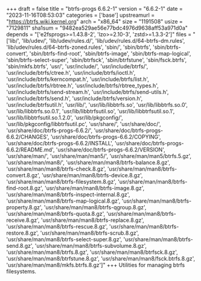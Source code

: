 +++
draft = false
title = "btrfs-progs 6.6.2-1"
version = "6.6.2-1"
date = "2023-11-16T08:53:03"
categories = ['base']
upstreamurl = "https://btrfs.wiki.kernel.org"
arch = "x86_64"
size = "1191508"
usize = "7129811"
sha1sum = "9482ea529ae56e77bdc4976d9638aff53a971d0a"
depends = "['e2fsprogs>=1.43.8-2', 'lzo>=2.10-3', 'zstd>=1.3.3-2']"
files = "['lib/', 'lib/udev/', 'lib/udev/rules.d/', 'lib/udev/rules.d/64-btrfs-dm.rules', 'lib/udev/rules.d/64-btrfs-zoned.rules', 'sbin/', 'sbin/btrfs', 'sbin/btrfs-convert', 'sbin/btrfs-find-root', 'sbin/btrfs-image', 'sbin/btrfs-map-logical', 'sbin/btrfs-select-super', 'sbin/btrfsck', 'sbin/btrfstune', 'sbin/fsck.btrfs', 'sbin/mkfs.btrfs', 'usr/', 'usr/include/', 'usr/include/btrfs/', 'usr/include/btrfs/ctree.h', 'usr/include/btrfs/ioctl.h', 'usr/include/btrfs/kerncompat.h', 'usr/include/btrfs/list.h', 'usr/include/btrfs/rbtree.h', 'usr/include/btrfs/rbtree_types.h', 'usr/include/btrfs/send-stream.h', 'usr/include/btrfs/send-utils.h', 'usr/include/btrfs/send.h', 'usr/include/btrfs/version.h', 'usr/include/btrfsutil.h', 'usr/lib/', 'usr/lib/libbtrfs.so', 'usr/lib/libbtrfs.so.0', 'usr/lib/libbtrfs.so.0.1', 'usr/lib/libbtrfsutil.so', 'usr/lib/libbtrfsutil.so.1', 'usr/lib/libbtrfsutil.so.1.2.0', 'usr/lib/pkgconfig/', 'usr/lib/pkgconfig/libbtrfsutil.pc', 'usr/share/', 'usr/share/doc/', 'usr/share/doc/btrfs-progs-6.6.2/', 'usr/share/doc/btrfs-progs-6.6.2/CHANGES', 'usr/share/doc/btrfs-progs-6.6.2/COPYING', 'usr/share/doc/btrfs-progs-6.6.2/INSTALL', 'usr/share/doc/btrfs-progs-6.6.2/README.md', 'usr/share/doc/btrfs-progs-6.6.2/VERSION', 'usr/share/man/', 'usr/share/man/man5/', 'usr/share/man/man5/btrfs.5.gz', 'usr/share/man/man8/', 'usr/share/man/man8/btrfs-balance.8.gz', 'usr/share/man/man8/btrfs-check.8.gz', 'usr/share/man/man8/btrfs-convert.8.gz', 'usr/share/man/man8/btrfs-device.8.gz', 'usr/share/man/man8/btrfs-filesystem.8.gz', 'usr/share/man/man8/btrfs-find-root.8.gz', 'usr/share/man/man8/btrfs-image.8.gz', 'usr/share/man/man8/btrfs-inspect-internal.8.gz', 'usr/share/man/man8/btrfs-map-logical.8.gz', 'usr/share/man/man8/btrfs-property.8.gz', 'usr/share/man/man8/btrfs-qgroup.8.gz', 'usr/share/man/man8/btrfs-quota.8.gz', 'usr/share/man/man8/btrfs-receive.8.gz', 'usr/share/man/man8/btrfs-replace.8.gz', 'usr/share/man/man8/btrfs-rescue.8.gz', 'usr/share/man/man8/btrfs-restore.8.gz', 'usr/share/man/man8/btrfs-scrub.8.gz', 'usr/share/man/man8/btrfs-select-super.8.gz', 'usr/share/man/man8/btrfs-send.8.gz', 'usr/share/man/man8/btrfs-subvolume.8.gz', 'usr/share/man/man8/btrfs.8.gz', 'usr/share/man/man8/btrfsck.8.gz', 'usr/share/man/man8/btrfstune.8.gz', 'usr/share/man/man8/fsck.btrfs.8.gz', 'usr/share/man/man8/mkfs.btrfs.8.gz']"
+++
Utilities for managing btrfs filesystems.
